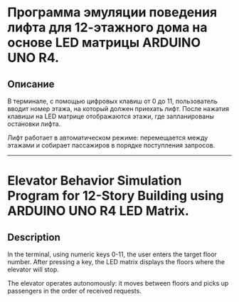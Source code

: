# Программа эмуляции поведения лифта для 12-этажного дома на основе LED матрицы ARDUINO UNO R4.

## Описание
В терминале, с помощью цифровых клавиш от 0 до 11, пользователь вводит номер этажа, на который должен приехать лифт. После нажатия клавиши на LED матрице отображаются этажи, где запланированы остановки лифта.

Лифт работает в автоматическом режиме: перемещается между этажами и собирает пассажиров в порядке поступления запросов.

---

# Elevator Behavior Simulation Program for 12-Story Building using ARDUINO UNO R4 LED Matrix.

## Description
In the terminal, using numeric keys 0-11, the user enters the target floor number. After pressing a key, the LED matrix displays the floors where the elevator will stop.

The elevator operates autonomously: it moves between floors and picks up passengers in the order of received requests.